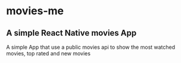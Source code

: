 # movies-me
## A simple React Native movies App

A simple App that use a public movies api to show the most watched movies, top rated and new movies
